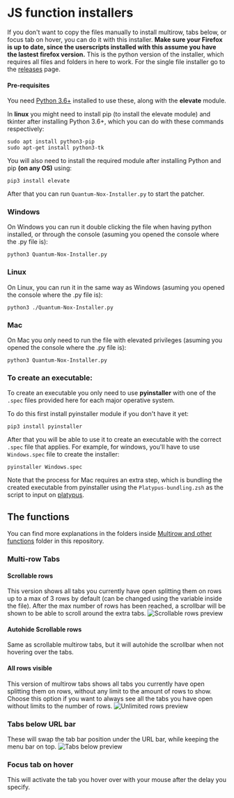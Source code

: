 # JS function installers
If you don't want to copy the files manually to install multirow, tabs below, or focus tab on hover, you can do it with this installer.
**Make sure your Firefox is up to date, since the userscripts installed with this assume you have the lastest firefox version.**
This is the python version of the installer, which requires all files and folders in here to work. For the single file installer go to the [releases](https://github.com/Izheil/Quantum-Nox-Firefox-Dark-Full-Theme/releases) page.

#### Pre-requisites 
You need [Python 3.6+](https://www.python.org/downloads/release/python-375/) installed to use these, along with the **elevate** module.

In **linux** you might need to install pip (to install the elevate module) and tkinter after installing Python 3.6+, which you can do with these commands respectively:

```
sudo apt install python3-pip
sudo apt-get install python3-tk
```

You will also need to install the required module after installing Python and pip **(on any OS)** using:

```
pip3 install elevate
```

After that you can run `Quantum-Nox-Installer.py` to start the patcher.

### Windows

On Windows you can run it double clicking the file when having python installed, or through the console (asuming you opened the console where the .py file is):

```
python3 Quantum-Nox-Installer.py
```

### Linux

On Linux, you can run it in the same way as Windows (asuming you opened the console where the .py file is):

```
python3 ./Quantum-Nox-Installer.py
```

### Mac

On Mac you only need to run the file with elevated privileges (asuming you opened the console where the .py file is):

```
python3 Quantum-Nox-Installer.py
```

### To create an executable:

To create an executable you only need to use **pyinstaller** with one of the `.spec` files provided here for each major operative system.

To do this first install pyinstaller module if you don't have it yet:

```
pip3 install pyinstaller
```

After that you will be able to use it to create an executable with the correct `.spec` file that applies. 
For example, for windows, you'll have to use `Windows.spec` file to create the installer:

```
pyinstaller Windows.spec
```

Note that the process for Mac requires an extra step, which is bundling the created executable from pyinstaller using the `Platypus-bundling.zsh` as the script to input on [platypus](https://sveinbjorn.org/platypus).

## The functions
You can find more explanations in the folders inside [Multirow and other functions](https://github.com/Izheil/Quantum-Nox-Firefox-Dark-Full-Theme/tree/master/Multirow%20and%20other%20functions) folder in this repository.

### Multi-row Tabs

#### Scrollable rows
This version shows all tabs you currently have open splitting them on rows up to a max of 3 rows by default (can be changed using the variable inside the file). After the max number of rows has been reached, a scrollbar will be shown to be able to scroll around the extra tabs.
![Scrollable rows preview](https://i.imgur.com/qqQn4Ky.png)

#### Autohide Scrollable rows
Same as scrollable multirow tabs, but it will autohide the scrollbar when not hovering over the tabs.

#### All rows visible
This version of multirow tabs shows all tabs you currently have open splitting them on rows, without any limit to the amount of rows to show. Choose this option if you want to always see all the tabs you have open without limits to the number of rows.
![Unlimited rows preview](https://i.imgur.com/GWSgqD9.png)

### Tabs below URL bar
These will swap the tab bar position under the URL bar, while keeping the menu bar on top.
![Tabs below preview](https://i.imgur.com/5vbG6mh.png)

### Focus tab on hover
This will activate the tab you hover over with your mouse after the delay you specify.